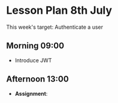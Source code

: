 # Lesson Plan 8th July

This week's target: Authenticate a user

## Morning 09:00

+ Introduce JWT

## Afternoon 13:00

+ **Assignment**:
  